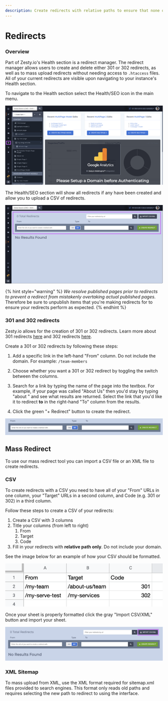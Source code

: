 ```yaml
---
description: Create redirects with relative paths to ensure that none of your pages 404.
---
```


# Redirects

### Overview

Part of Zesty.io's Health section is a redirect manager. The redirect manager allows users to create and delete either 301 or 302 redirects, as well as to mass upload redirects without needing access to `.htaccess` files. All of your current redirects are visible upon navigating to your instance's Health section.

To navigate to the Health section select the Health/SEO icon in the main menu.

![Access the health section from the Manager UI navigation bar.](../../../.gitbook/assets/01-seo-navigate-to-seo%20%282%29.png)

The Health/SEO section will show all redirects if any have been created and allow you to upload a CSV of redirects. 

![Redirects can be created and managed through this interface.](../../../.gitbook/assets/02-seo-manage-redirects%20%281%29.png)

{% hint style="warning" %}
_We resolve published pages prior to redirects to prevent a redirect from mistakenly  overtaking actual published pages._ Therefore be sure to unpublish items that you're making redirects for to ensure your redirects perform as expected.
{% endhint %}

### 301 and 302 redirects

Zesty.io allows for the creation of 301 or 302 redirects. Learn more about 301 redirects [here](https://developer.mozilla.org/en-US/docs/Web/HTTP/Status/301) and 302 redirects [here](https://developer.mozilla.org/en-US/docs/Web/HTTP/Status/302).

Create a 301 or 302 redirects by following these steps: 

1. Add a specific link in the left-hand "From" column. Do not include the domain. For example: `/team-members` 

2. Choose whether you want a 301 or 302 redirect by toggling the switch between the columns. 

3. Search for a link by typing the name of the page into the textbox. For example, if your page was called "About Us" then you'd stay by typing "about " and see what results are returned. Select the link that you'd like it to redirect **to** in the right-hand "To" column from the results. 

4. Click the green "+ Redirect" button to create the redirect.

![Create redirect interface.](../../../.gitbook/assets/seo-redirect-from-to.png)

## Mass Redirect

To use our mass redirect tool you can import a CSV file or an XML file to create redirects.

### CSV

To create redirects with a CSV you need to have all of your "From" URLs in one column, your "Target" URLs in a second column, and Code \(e.g. 301 or 302\) in a third column.

Follow these steps to create a CSV of your redirects:

1. Create a CSV with 3 columns
2. Title your columns \(from left to right\)
   1. From
   2. Target
   3. Code 
3. Fill in your redirects with **relative path only**. Do not include your domain.

See the image below for an example of how your CSV should be formatted.

![Example CSV of redirects.](../../../.gitbook/assets/screen-shot-2019-10-18-at-3.22.43-pm.png)

Once your sheet is properly formatted click the gray "Import CSV/XML" button and import your sheet.

![Redirect and CSV upload interface.](../../../.gitbook/assets/redirects.png)

### XML Sitemap

To mass upload from XML, use the XML format required for sitemap.xml files provided to search engines. This format only reads old paths and requires selecting the new path to redirect to using the interface.


